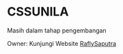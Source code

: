 # CSSUNILA

Masih dalam tahap pengembangan

Owner: Kunjungi Website [RaflySaputra](https://rafly-portofolio.vercel.app/)